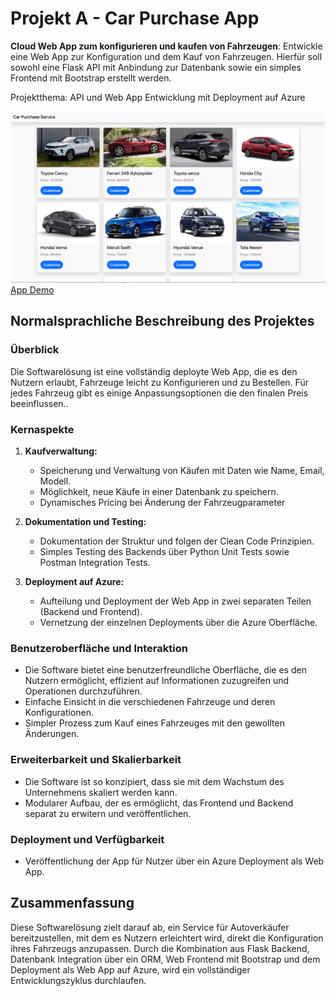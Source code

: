 # Projekt A - Car Purchase App

**Cloud Web App zum konfigurieren und kaufen von Fahrzeugen**: Entwickle eine Web App zur Konfiguration und dem Kauf von Fahrzeugen. Hierfür soll sowohl eine Flask API mit Anbindung zur Datenbank sowie ein simples Frontend mit Bootstrap erstellt werden.

Projektthema: API und Web App Entwicklung mit Deployment auf Azure

![App Screenshot](./assets/car-purchase-1.png)
[App Demo](./assets/Car-purchase-recording.mp4)

## Normalsprachliche Beschreibung des Projektes

### Überblick

Die Softwarelösung ist eine vollständig deployte Web App, die es den Nutzern erlaubt, Fahrzeuge leicht zu Konfigurieren und zu Bestellen. Für jedes Fahrzeug gibt es einige Anpassungsoptionen die den finalen Preis beeinflussen..

### Kernaspekte

1. **Kaufverwaltung:**
    - Speicherung und Verwaltung von Käufen mit Daten wie Name, Email, Modell.
    - Möglichkeit, neue Käufe in einer Datenbank zu speichern.
    - Dynamisches Pricing bei Änderung der Fahrzeugparameter

2. **Dokumentation und Testing:**
    - Dokumentation der Struktur und folgen der Clean Code Prinzipien.
    - Simples Testing des Backends über Python Unit Tests sowie Postman Integration Tests.

3. **Deployment auf Azure:**
    - Aufteilung und Deployment der Web App in zwei separaten Teilen (Backend und Frontend).
    - Vernetzung der einzelnen Deployments über die Azure Oberfläche.

### Benutzeroberfläche und Interaktion

- Die Software bietet eine benutzerfreundliche Oberfläche, die es den Nutzern ermöglicht, effizient auf
  Informationen zuzugreifen und Operationen durchzuführen.
- Einfache Einsicht in die verschiedenen Fahrzeuge und deren Konfigurationen.
- Simpler Prozess zum Kauf eines Fahrzeuges mit den gewollten Änderungen.

### Erweiterbarkeit und Skalierbarkeit

- Die Software ist so konzipiert, dass sie mit dem Wachstum des Unternehmens skaliert werden kann.
- Modularer Aufbau, der es ermöglicht, das Frontend und Backend separat zu erwitern und veröffentlichen.

### Deployment und Verfügbarkeit 

- Veröffentlichung der App für Nutzer über ein Azure Deployment als Web App.

## Zusammenfassung

Diese Softwarelösung zielt darauf ab, ein Service für Autoverkäufer bereitzustellen, mit dem es Nutzern erleichtert wird, direkt die Konfiguration ihres Fahrzeugs anzupassen. Durch die Kombination aus Flask Backend, Datenbank Integration über ein ORM, Web Frontend mit Bootstrap und dem Deployment als Web App auf Azure, wird ein vollständiger Entwicklungszyklus durchlaufen.